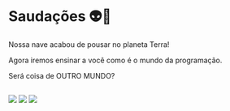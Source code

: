 # Saudações 👽👋

Nossa nave acabou de pousar no planeta Terra!

Agora iremos ensinar a você como é o mundo da programação.

Será coisa de OUTRO MUNDO?

  
  ##
 
<div>   
  <a href="https://instagram.com/codigoextraterrestre" target="_blank"><img src="https://img.shields.io/badge/-Instagram-%23E4405F?style=for-the-badge&logo=instagram&logoColor=white" target="_blank"></a>  
  <a href="https://www.linkedin.com/in/codigoextraterrestre/" target="_blank"><img src="https://img.shields.io/badge/-LinkedIn-%230077B5?style=for-the-badge&logo=linkedin&logoColor=white" target="_blank"></a>
  <a href="https://www.tiktok.com/@codigoextraterrestre" target="_blank"><img src="https://img.shields.io/badge/TikTok-%23000000.svg?style=for-the-badge&logo=TikTok&logoColor=white" target="_blank"></a> 
 
</div>
